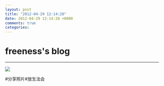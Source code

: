 ```yaml
---
layout: post
title: "2012-04-29 12:14:28"
date: 2012-04-29 12:14:28 +0800
comments: true
categories: 
---
```


# freeness's blog

----------

![](http://okqmqrbgo.bkt.clouddn.com/201204291214281.jpg)

>
\#分享照片\#放生法会